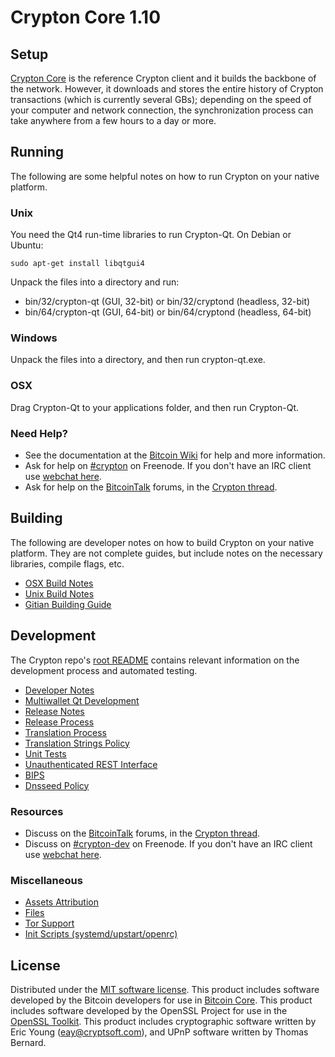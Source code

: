

Crypton Core 1.10
==================

Setup
---------------------
[Crypton Core](http://crncoin.io/) is the reference Crypton client and it builds the backbone of the network. However, it downloads and stores the entire history of Crypton transactions (which is currently several GBs); depending on the speed of your computer and network connection, the synchronization process can take anywhere from a few hours to a day or more.

Running
---------------------
The following are some helpful notes on how to run Crypton on your native platform.

### Unix

You need the Qt4 run-time libraries to run Crypton-Qt. On Debian or Ubuntu:

	sudo apt-get install libqtgui4

Unpack the files into a directory and run:

- bin/32/crypton-qt (GUI, 32-bit) or bin/32/cryptond (headless, 32-bit)
- bin/64/crypton-qt (GUI, 64-bit) or bin/64/cryptond (headless, 64-bit)



### Windows

Unpack the files into a directory, and then run crypton-qt.exe.

### OSX

Drag Crypton-Qt to your applications folder, and then run Crypton-Qt.

### Need Help?

* See the documentation at the [Bitcoin Wiki](https://en.bitcoin.it/wiki/Main_Page)
for help and more information.
* Ask for help on [#crypton](http://webchat.freenode.net?channels=crypton) on Freenode. If you don't have an IRC client use [webchat here](http://webchat.freenode.net?channels=crypton).
* Ask for help on the [BitcoinTalk](https://bitcointalk.org/) forums, in the [Crypton thread](https://bitcointalk.org/index.php?topic=361813.0).

Building
---------------------
The following are developer notes on how to build Crypton on your native platform. They are not complete guides, but include notes on the necessary libraries, compile flags, etc.

- [OSX Build Notes](build-osx.md)
- [Unix Build Notes](build-unix.md)
- [Gitian Building Guide](gitian-building.md)

Development
---------------------
The Crypton repo's [root README](https://github.com/crypton-dev/crypton/blob/master/README.md) contains relevant information on the development process and automated testing.

- [Developer Notes](developer-notes.md)
- [Multiwallet Qt Development](multiwallet-qt.md)
- [Release Notes](release-notes.md)
- [Release Process](release-process.md)
- [Translation Process](translation_process.md)
- [Translation Strings Policy](translation_strings_policy.md)
- [Unit Tests](unit-tests.md)
- [Unauthenticated REST Interface](REST-interface.md)
- [BIPS](bips.md)
- [Dnsseed Policy](dnsseed-policy.md)

### Resources
* Discuss on the [BitcoinTalk](https://bitcointalk.org/) forums, in the [Crypton thread](https://bitcointalk.org/index.php?topic=361813.0).
* Discuss on [#crypton-dev](http://webchat.freenode.net/?channels=crypton-dev) on Freenode. If you don't have an IRC client use [webchat here](http://webchat.freenode.net/?channels=crypton-dev).

### Miscellaneous
- [Assets Attribution](assets-attribution.md)
- [Files](files.md)
- [Tor Support](tor.md)
- [Init Scripts (systemd/upstart/openrc)](init.md)

License
---------------------
Distributed under the [MIT software license](http://www.opensource.org/licenses/mit-license.php).
This product includes software developed by the Bitcoin developers for use in [Bitcoin Core](https://www.bitcoin.org/). 
This product includes software developed by the OpenSSL Project for use in the [OpenSSL Toolkit](https://www.openssl.org/). This product includes
cryptographic software written by Eric Young ([eay@cryptsoft.com](mailto:eay@cryptsoft.com)), and UPnP software written by Thomas Bernard.
